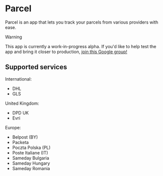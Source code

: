 # Parcel
Parcel is an app that lets you track your parcels from various providers with ease.

> [!WARNING]
> This app is currently a work-in-progress alpha.
> If you'd like to help test the app and bring it closer to production,
> [join this Google group!](https://groups.google.com/g/parcel-closed-beta-testing)

## Supported services
International:
- DHL
- GLS

United Kingdom:
- DPD UK
- Evri

Europe:
- Belpost (BY)
- Packeta
- Poczta Polska (PL)
- Poste Italiane (IT)
- Sameday Bulgaria
- Sameday Hungary
- Sameday Romania
